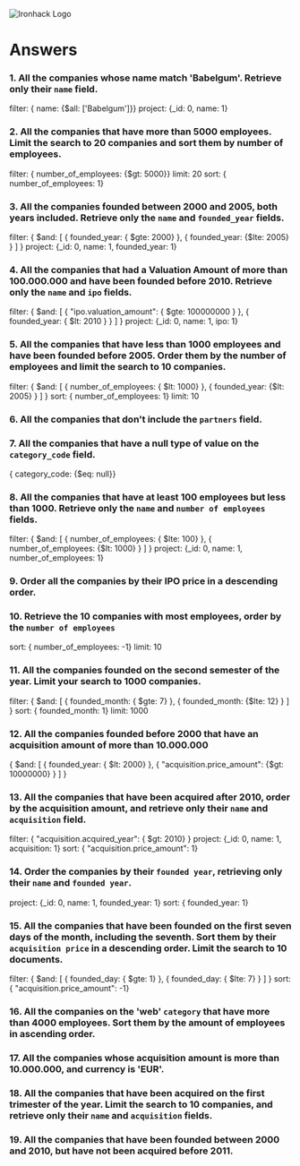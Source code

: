 ![Ironhack Logo](https://i.imgur.com/1QgrNNw.png)

# Answers

### 1. All the companies whose name match 'Babelgum'. Retrieve only their `name` field.

<!-- Your Code Goes Here -->
filter: { name: {$all: ['Babelgum']}}
project: {_id: 0, name: 1}

### 2. All the companies that have more than 5000 employees. Limit the search to 20 companies and sort them by **number of employees**.

<!-- Your Code Goes Here -->
filter: { number_of_employees: {$gt: 5000}}
limit: 20
sort: { number_of_employees: 1}

### 3. All the companies founded between 2000 and 2005, both years included. Retrieve only the `name` and `founded_year` fields.

<!-- Your Code Goes Here -->
filter: { $and: [ { founded_year: { $gte: 2000} }, { founded_year: {$lte: 2005} } ] }
project: {_id: 0, name: 1, founded_year: 1}

### 4. All the companies that had a Valuation Amount of more than 100.000.000 and have been founded before 2010. Retrieve only the `name` and `ipo` fields.

<!-- Your Code Goes Here -->
filter: { $and: [ { "ipo.valuation_amount": { $gte: 100000000 } }, { founded_year: { $lt: 2010 } } ] }
project: {_id: 0, name: 1, ipo: 1}

### 5. All the companies that have less than 1000 employees and have been founded before 2005. Order them by the number of employees and limit the search to 10 companies.

<!-- Your Code Goes Here -->
filter: { $and: [ { number_of_employees: { $lt: 1000} }, { founded_year: {$lt: 2005} } ] }
sort: { number_of_employees: 1}
limit: 10

### 6. All the companies that don't include the `partners` field.

<!-- Your Code Goes Here -->

### 7. All the companies that have a null type of value on the `category_code` field.

<!-- Your Code Goes Here -->
{ category_code: {$eq: null}}

### 8. All the companies that have at least 100 employees but less than 1000. Retrieve only the `name` and `number of employees` fields.

<!-- Your Code Goes Here -->
filter: { $and: [ { number_of_employees: { $lte: 100} }, { number_of_employees: {$lt: 1000} } ] }
project: {_id: 0, name: 1, number_of_employees: 1}

### 9. Order all the companies by their IPO price in a descending order.

<!-- Your Code Goes Here -->

### 10. Retrieve the 10 companies with most employees, order by the `number of employees`

<!-- Your Code Goes Here -->
sort: { number_of_employees: -1}
limit: 10

### 11. All the companies founded on the second semester of the year. Limit your search to 1000 companies.

<!-- Your Code Goes Here -->
filter: { $and: [ { founded_month: { $gte: 7} }, { founded_month: {$lte: 12} } ] }
sort: { founded_month: 1}
limit: 1000

### 12. All the companies founded before 2000 that have an acquisition amount of more than 10.000.000

<!-- Your Code Goes Here -->
{ $and: [ { founded_year: { $lt: 2000} }, { "acquisition.price_amount": {$gt: 10000000} } ] }

### 13. All the companies that have been acquired after 2010, order by the acquisition amount, and retrieve only their `name` and `acquisition` field.

<!-- Your Code Goes Here -->
filter: { "acquisition.acquired_year": { $gt: 2010} } 
project: {_id: 0, name: 1, acquisition: 1}
sort: { "acquisition.price_amount": 1}

### 14. Order the companies by their `founded year`, retrieving only their `name` and `founded year`.

<!-- Your Code Goes Here -->
project: {_id: 0, name: 1, founded_year: 1}
sort: { founded_year: 1}

### 15. All the companies that have been founded on the first seven days of the month, including the seventh. Sort them by their `acquisition price` in a descending order. Limit the search to 10 documents.

<!-- Your Code Goes Here -->
filter: { $and: [ { founded_day: { $gte: 1} }, { founded_day: { $lte: 7} } ] }
sort: { "acquisition.price_amount": -1}

### 16. All the companies on the 'web' `category` that have more than 4000 employees. Sort them by the amount of employees in ascending order.

<!-- Your Code Goes Here -->

### 17. All the companies whose acquisition amount is more than 10.000.000, and currency is 'EUR'.

<!-- Your Code Goes Here -->

### 18. All the companies that have been acquired on the first trimester of the year. Limit the search to 10 companies, and retrieve only their `name` and `acquisition` fields.

<!-- Your Code Goes Here -->

### 19. All the companies that have been founded between 2000 and 2010, but have not been acquired before 2011.

<!-- Your Code Goes Here -->
